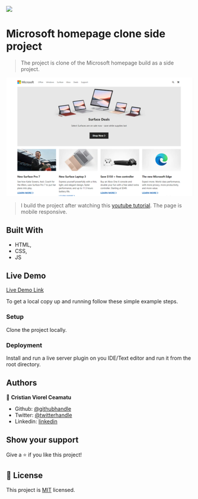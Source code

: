 ![](https://img.shields.io/badge/Microverse-blueviolet)

# Microsoft homepage clone side project

> The project is clone of the Microsoft homepage build as a side project.

![screenshot](./app-screenshot-full.png)

> I build the project after watching this [youtube tutorial](https://www.youtube.com/watch?v=uKgn-To1C4Q).
> The page is mobile responsive.

## Built With

- HTML,
- CSS,
- JS

## Live Demo

[Live Demo Link](https://cristianceamatu.github.io/side-projects-microsoftclone/)


To get a local copy up and running follow these simple example steps.

### Setup

Clone the project locally.

### Deployment

Install and run a live server plugin on you IDE/Text editor and run it from the root directory.


## Authors

👤 **Cristian Viorel Ceamatu**

- Github: [@githubhandle](https://github.com/cristianCeamatu)
- Twitter: [@twitterhandle](https://twitter.com/CeamatuV)
- Linkedin: [linkedin](https://www.linkedin.com/in/ceamatu-cristian-viorel-7a5469136/)


## Show your support

Give a ⭐️ if you like this project!


## 📝 License

This project is [MIT](lic.url) licensed.
